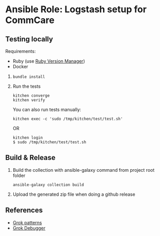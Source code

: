 # Ansible Role: Logstash setup for CommCare

## Testing locally

Requirements:
* Ruby (use [Ruby Version Manager](https://rvm.io/))
* Docker

1. `bundle install`

2. Run the tests

    ```
    kitchen converge
    kitchen verify
    ```

    You can also run tests manually:

    ```
    kitchen exec -c 'sudo /tmp/kitchen/test/test.sh'
    ```
   
    OR
   
    ``` 
    kitchen login
    $ sudo /tmp/kitchen/test/test.sh 
    ```
## Build & Release
1. Build the collection with ansible-galaxy command from project root folder
   ```
   ansible-galaxy collection build
   ```

2. Upload the generated zip file when doing a github release

## References

* [Grok patterns](https://github.com/logstash-plugins/logstash-patterns-core/blob/master/patterns/grok-patterns)
* [Grok Debugger](https://grokdebug.herokuapp.com/)
